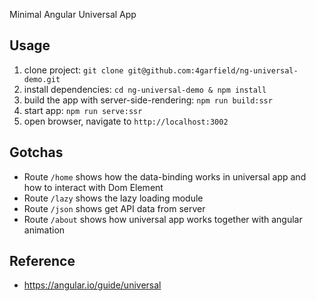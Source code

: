 Minimal Angular Universal App

## Usage

1. clone project: `git clone git@github.com:4garfield/ng-universal-demo.git`
2. install dependencies: `cd ng-universal-demo & npm install`
3. build the app with server-side-rendering: `npm run build:ssr`
3. start app: `npm run serve:ssr`
4. open browser, navigate to `http://localhost:3002`

## Gotchas

* Route `/home` shows how the data-binding works in universal app and how to interact with Dom Element
* Route `/lazy` shows the lazy loading module
* Route `/json` shows get API data from server
* Route `/about` shows how universal app works together with angular animation

## Reference

* https://angular.io/guide/universal
